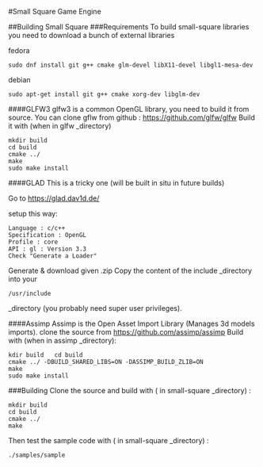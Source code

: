 #Small Square Game Engine



##Building Small Square
###Requirements
To build small-square libraries you need to download a bunch of external libraries

fedora
    
    sudo dnf install git g++ cmake glm-devel libX11-devel libgl1-mesa-dev

debian
    
    sudo apt-get install git g++ cmake xorg-dev libglm-dev 

####GLFW3
glfw3 is a common OpenGL library, you need to build it from source. 
You can clone gflw from github : https://github.com/glfw/glfw 
Build it with (when in glfw _directory)
        
    mkdir build
    cd build 
    cmake ../
    make 
    sudo make install

####GLAD
This is a tricky one (will be built in situ in future builds)

Go to https://glad.dav1d.de/

setup this way:

    Language : c/c++
    Specification : OpenGL
    Profile : core
    API : gl : Version 3.3
    Check "Generate a Loader"

Generate & download given .zip
Copy the content of the include _directory into your 

    /usr/include 

_directory (you probably need super user privileges).

####Assimp
Assimp is the Open Asset Import Library (Manages 3d models imports).
clone the source from https://github.com/assimp/assimp
Build with (when in assimp _directory):

    kdir build   cd build
    cmake ../ -DBUILD_SHARED_LIBS=ON -DASSIMP_BUILD_ZLIB=ON
    make 
    sudo make install

###Building
Clone the source and build with ( in small-square _directory) :

    mkdir build
    cd build 
    cmake ../
    make

Then test the sample code with ( in small-square _directory) : 

    ./samples/sample

